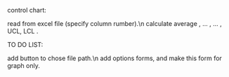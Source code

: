 control chart:

read from excel file (specify column rumber).\n
calculate average , ... , ... , UCL, LCL .

TO DO LIST:

add button to chose file path.\n
add options forms, and make this form for graph only.
